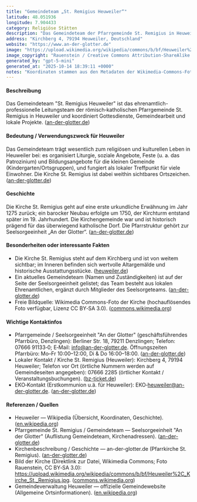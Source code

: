 ```yaml
---
title: "Gemeindeteam „St. Remigius Heuweiler“"
latitude: 48.051936
longitude: 7.904433
category: Religiöse Stätten
description: "Das Gemeindeteam der Pfarrgemeinde St. Remigius in Heuweiler (Kirchberg 4) betreut die katholische Gemeinde vor Ort und organisiert Gottesdienste und Gemeindeleben."
address: "Kirchberg 4, 79194 Heuweiler, Deutschland"
website: "https://www.an-der-glotter.de"
image: "https://upload.wikimedia.org/wikipedia/commons/b/bf/Heuweiler%2C_Kirche_St._Remigius.jpg"
image_copyright: "Rauenstein / Creative Commons Attribution-ShareAlike 3.0 (CC BY-SA 3.0) via Wikimedia Commons"
generated_by: "gpt-5-mini"
generated_at: "2025-10-14 18:39:11 +0000"
notes: "Koordinaten stammen aus den Metadaten der Wikimedia-Commons-Fotodatei der Kirche (48.051936, 7.904433). Zusätzlich wurde eine Mapbox-Reverse-Geocode-Abfrage durchgeführt; diese gab eine nahe Adresse (Kirchberg 6, Koordinaten 48.051942, 7.904279) zurück — die offizielle Adresse der Kirche/Pfarrei wird in den Gemeindeseiten als Kirchberg 4, 79194 Heuweiler angegeben. Quellen und Bild-URL sind unten in den Referenzen aufgeführt."
---
```


#### Beschreibung
Das Gemeindeteam "St. Remigius Heuweiler" ist das ehrenamtlich-professionelle Leitungsteam der römisch‑katholischen Pfarrgemeinde St. Remigius in Heuweiler und koordiniert Gottesdienste, Gemeindearbeit und lokale Projekte. ([an-der-glotter.de](https://www.an-der-glotter.de/kirche-vor-ort/heuweiler/pfarrgemeinde-gemeindeteam/pfarrgemeinde/?utm_source=openai))

#### Bedeutung / Verwendungszweck für Heuweiler
Das Gemeindeteam trägt wesentlich zum religiösen und kulturellen Leben in Heuweiler bei: es organisiert Liturgie, soziale Angebote, Feste (u. a. das Patrozinium) und Bildungsangebote für die kleinen Gemeinde (Kindergarten/Ortsgruppen), und fungiert als lokaler Treffpunkt für viele Einwohner. Die Kirche St. Remigius ist dabei weithin sichtbares Ortszeichen. ([an-der-glotter.de](https://www.an-der-glotter.de/kirche-vor-ort/heuweiler/pfarrgemeinde-gemeindeteam/pfarrgemeinde/?utm_source=openai))

#### Geschichte
Die Kirche St. Remigius geht auf eine erste urkundliche Erwähnung im Jahr 1275 zurück; ein barocker Neubau erfolgte um 1750, der Kirchturm entstand später im 19. Jahrhundert. Die Kirchengemeinde war und ist historisch prägend für das überwiegend katholische Dorf. Die Pfarrstruktur gehört zur Seelsorgeeinheit „An der Glotter“. ([an-der-glotter.de](https://an-der-glotter.de/kirche-vor-ort/heuweiler/gottesdienste-kirche-st-remigius/die-pfarrkirche/?utm_source=openai))

#### Besonderheiten oder interessante Fakten
- Die Kirche St. Remigius steht auf dem Kirchberg und ist von weitem sichtbar; im Inneren befinden sich wertvolle Altargemälde und historische Ausstattungsstücke. ([heuweiler.de](https://www.heuweiler.de/leben-wohnen/kirchen?utm_source=openai))  
- Ein aktuelles Gemeindeteam (Namen und Zuständigkeiten) ist auf der Seite der Seelsorgeeinheit gelistet; das Team besteht aus lokalen Ehrenamtlichen, ergänzt durch Mitglieder des Seelsorgeteams. ([an-der-glotter.de](https://www.an-der-glotter.de/kirche-vor-ort/heuweiler/pfarrgemeinde-gemeindeteam/pfarrgemeinde/?utm_source=openai))  
- Freie Bildquelle: Wikimedia Commons-Foto der Kirche (hochauflösendes Foto verfügbar, Lizenz CC BY‑SA 3.0). ([commons.wikimedia.org](https://commons.wikimedia.org/wiki/File%3AHeuweiler%2C_Kirche_St._Remigius.jpg))

#### Wichtige Kontaktinfos
- Pfarrgemeinde / Seelsorgeeinheit "An der Glotter" (geschäftsführendes Pfarrbüro, Denzlingen): Berliner Str. 18, 79211 Denzlingen; Telefon: 07666 91133‑0; E‑Mail: info@an-der-glotter.de. Öffnungszeiten Pfarrbüro: Mo–Fr 10:00–12:00, Di & Do 16:00–18:00. ([an-der-glotter.de](https://www.an-der-glotter.de/wir-bieten/feste-des-glaubens/erstkommunion/ansprechpersonen/?utm_source=openai))  
- Lokaler Kontakt / Kirche St. Remigius (Heuweiler): Kirchberg 4, 79194 Heuweiler; Telefon vor Ort (örtliche Nummern werden auf Gemeindeseiten angegeben): 07666 2285 (örtlicher Kontakt / Veranstaltungsbuchungen). ([bz-ticket.de](https://bz-ticket.de/st-remigius-kirche-heuweiler?utm_source=openai))  
- EKO‑Kontakt (Erstkommunion u.ä. für Heuweiler): EKO‑heuweiler@an-der-glotter.de. ([an-der-glotter.de](https://www.an-der-glotter.de/wir-bieten/feste-des-glaubens/erstkommunion/ansprechpersonen/?utm_source=openai))

#### Referenzen / Quellen
- Heuweiler — Wikipedia (Übersicht, Koordinaten, Geschichte). ([en.wikipedia.org](https://en.wikipedia.org/wiki/Heuweiler))  
- Pfarrgemeinde St. Remigius / Gemeindeteam — Seelsorgeeinheit "An der Glotter" (Auflistung Gemeindeteam, Kirchenadressen). ([an-der-glotter.de](https://www.an-der-glotter.de/kirche-vor-ort/heuweiler/pfarrgemeinde-gemeindeteam/pfarrgemeinde/?utm_source=openai))  
- Kirchenbeschreibung / Geschichte — an-der-glotter.de (Pfarrkirche St. Remigius). ([an-der-glotter.de](https://an-der-glotter.de/kirche-vor-ort/heuweiler/gottesdienste-kirche-st-remigius/die-pfarrkirche/?utm_source=openai))  
- Bild der Kirche (Direktlink zur Datei, Wikimedia Commons; Foto Rauenstein, CC BY‑SA 3.0): https://upload.wikimedia.org/wikipedia/commons/b/bf/Heuweiler%2C_Kirche_St._Remigius.jpg. ([commons.wikimedia.org](https://commons.wikimedia.org/wiki/File%3AHeuweiler%2C_Kirche_St._Remigius.jpg))  
- Gemeindeverwaltung Heuweiler — offizielle Gemeindewebsite (Allgemeine Ortsinformationen). ([en.wikipedia.org](https://en.wikipedia.org/wiki/Heuweiler))
